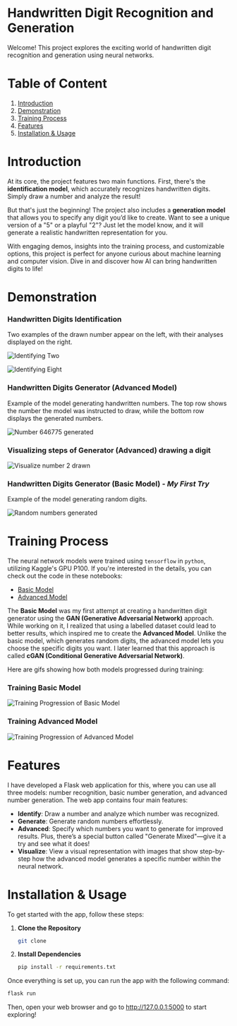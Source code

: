 # Handwritten Digit Recognition and Generation

Welcome! This project explores the exciting world of handwritten digit recognition and generation using neural networks.

# Table of Content

1. [Introduction](#introduction)
2. [Demonstration](#demonstration)
3. [Training Process](#training-process)
4. [Features](#features)
5. [Installation & Usage](#installation--usage)

# Introduction
At its core, the project features two main functions. First, there's the **identification model**, which accurately recognizes handwritten digits. Simply draw a number and analyze the result!

But that's just the beginning! The project also includes a **generation model** that allows you to specify any digit you’d like to create. Want to see a unique version of a "5" or a playful "2"? Just let the model know, and it will generate a realistic handwritten representation for you.

With engaging demos, insights into the training process, and customizable options, this project is perfect for anyone curious about machine learning and computer vision. Dive in and discover how AI can bring handwritten digits to life!

# Demonstration

### Handwritten Digits Identification
Two examples of the drawn number appear on the left, with their analyses displayed on the right.

![Identifying Two](assets/demos/identify-two.png "Identifying Two")

![Identifying Eight](assets/demos/identify-eight.png "Identifying Eight")

### Handwritten Digits Generator (Advanced Model)

Example of the model generating handwritten numbers. The top row shows the number the model was instructed to draw, while the bottom row displays the generated numbers.

![Number 646775 generated](assets/demos/gen-advanced.png "Number 646775 generated")

### Visualizing steps of Generator (Advanced) drawing a digit

![Visualize number 2 drawn](assets/demos/visualize-two.png "Visualize number 2 drawn")

### Handwritten Digits Generator (Basic Model) - *My First Try*

Example of the model generating random digits.

![Random numbers generated](assets/demos/gen-basic.png "Random numbers generated")

# Training Process

The neural network models were trained using `tensorflow` in `python`, utilizing Kaggle's GPU P100. If you're interested in the details, you can check out the code in these notebooks:

- [Basic Model](training/basic-model.ipynb)
- [Advanced Model](training/advanced-model.ipynb)

The **Basic Model** was my first attempt at creating a handwritten digit generator using the **GAN (Generative Adversarial Network)** approach. While working on it, I realized that using a labelled dataset could lead to better results, which inspired me to create the **Advanced Model**. Unlike the basic model, which generates random digits, the advanced model lets you choose the specific digits you want. I later learned that this approach is called **cGAN (Conditional Generative Adversarial Network)**.

Here are gifs showing how both models progressed during training:

### Training Basic Model
![Training Progression of Basic Model](assets/training/basic.gif "Training Progression of Basic Model")

### Training Advanced Model
![Training Progression of Advanced Model](assets/training/advanced.gif "Training Progression of Advanced Model")

# Features

I have developed a Flask web application for this, where you can use all three models: number recognition, basic number generation, and advanced number generation. The web app contains four main features:

- **Identify**: Draw a number and analyze which number was recognized.
- **Generate**: Generate random numbers effortlessly.
- **Advanced**: Specify which numbers you want to generate for improved results. Plus, there’s a special button called "Generate Mixed"—give it a try and see what it does!
- **Visualize**: View a visual representation with images that show step-by-step how the advanced model generates a specific number within the neural network.

# Installation & Usage

To get started with the app, follow these steps:

1. **Clone the Repository**
   ```bash
   git clone
   ```

2. **Install Dependencies**
   ```bash
   pip install -r requirements.txt
   ```

Once everything is set up, you can run the app with the following command:

```bash
flask run
```

Then, open your web browser and go to http://127.0.0.1:5000 to start exploring!